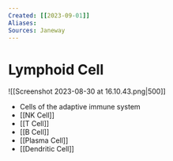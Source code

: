 ```yaml
---
Created: [[2023-09-01]]
Aliases: 
Sources: Janeway
---
```

# Lymphoid Cell
![[Screenshot 2023-08-30 at 16.10.43.png|500]]
- Cells of the adaptive immune system
- [[NK Cell]]
- [[T Cell]]
- [[B Cell]]
- [[Plasma Cell]]
- [[Dendritic Cell]]
